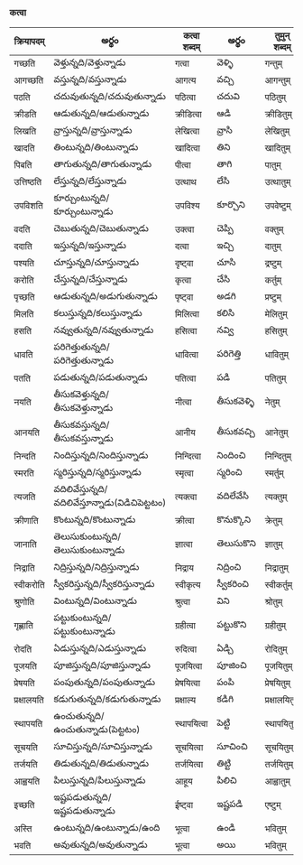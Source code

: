 ### कत्वा
 क्रियापदम् | అర్థం | कत्वा शब्दम्  | అర్థం | तुमुन् शब्दम् | అర్థం |
------------- | ------------- | ------------- | --------- |--------|-----------|
गच्छति | వెళ్తున్నది/వెళ్తున్నాడు | गत्वा | వెళ్ళి | गन्तुम् | వెళ్ళటానికి |
आगच्छति | వస్తున్నది/వస్తున్నాడు | आगत्य | వచ్చి | आगन्तुम् | రావటానికి |
पठति | చదువుతున్నది/చదువుతున్నాడు | पठित्वा | చదువి | पठितुम् | చదువటానికి |
क्रीडति | ఆడుతున్నది/ఆడుతున్నాడు | क्रीडित्वा | ఆడి | क्रीडितुम् | ఆడటానికి |
लिखति | వ్రాస్తున్నది/వ్రాస్తున్నాడు | लेखित्वा | వ్రాసి | लेखितुम् | రాయటానికి |
खादति | తింటున్నది/తింటున్నాడు | खादित्वा | తిని | खादितुम् | తినడానికి |
पिबति | తాగుతున్నది/తాగుతున్నాడు | पीत्वा | తాగి | पातुम् | తాగటానికి |
उत्तिष्ठति | లేస్తున్నది/లేస్తున్నాడు | उत्थाथ | లేసి | उत्थातुम् | లేవటానికి |
उपविशति | కూర్చుంటున్నది/కూర్చుంటున్నాడు | उपविश्य | కూర్చొని | उपवेष्टुम् | కూర్చోటానికి |
वदति  | చెబుతున్నది/చెబుతున్నాడు | उक्त्वा | చెప్పి | वक्तुम् | చెప్పటానికి |
ददाति | ఇస్తున్నది/ఇస్తున్నాడు | दत्वा | ఇచ్చి | दातुम् | ఇవ్వటానికి |
पश्यति | చూస్తున్నది/చూస్తున్నాడు | दृष्ट्वा | చూసి | द्रष्टुम् | చూడటానికి |
करोति | చేస్తున్నది/చేస్తున్నాడు | कृत्वा | చేసి | कर्तुम् | చయ్యటానికి |
पृच्छति | ఆడుతున్నది/అడుగుతున్నాడు | पृष्ट्वा | అడగి | प्रष्टुम् | అడగటానికి |
मिलति | కలుస్తున్నది/కలుస్తున్నాడు | मिलित्वा | కలిసి | मेलितुम् | కలవటానికి |
हसति | నవ్వుతున్నది/నవ్వుతున్నాడు | हसित्वा | నవ్వి | हसितुम् | నవ్వటానికి |
धावति | పరిగెత్తుతున్నది/పరిగెత్తుతున్నాడు | धावित्वा | పరిగెత్తి | धावितुम् | పరిగెత్తటానికి |
पतति | పడుతున్నది/పడుతున్నాడు| पतित्वा | పడి | पतितुम् | పడటానికి |
नयति | తీసుకవెళ్తున్నది/తీసుకవెళ్తున్నాడు | नीत्वा | తీసుకవెళ్ళి | नेतुम् | తీసుకవెళ్ళటానికి |
आनयति | తీసుకవస్తున్నది/తీసుకవస్తున్నాడు | आनीय | తీసుకవచ్చి | आनेतुम् | తీసుకరాటానికి |
निन्दति | నిందిస్తున్నది/నిందిస్తున్నాడు | निन्दित्वा | నిందించి | निन्दितुम् | నిందించటానికి |
स्मरति |  స్మరిస్తున్నది/స్మరిస్తున్నాడు | स्मृत्वा | స్మరించి | स्मर्तुम् | స్మరించటానికి |
त्यजति |  వదిలివేస్తున్నది/వదిలివేస్తూన్నాడు(విడిచిపెట్టటం) | त्यक्त्वा | వదిలేవేసి | त्यक्तुम् | వదిలేవేయటానికి |
क्रीणाति |  కొంటున్నది/కొంటున్నాడు | क्रीत्वा | కొనుక్కొని | क्रेतुम् | కొనుక్కోవటానికి |
जानाति | తెలుసుకుంటున్నది/తెలుసుకుంటున్నాడు | ज्ञात्वा | తెలుసుకొని | ज्ञातुम् | తెలుసుకోవటానికి |
निद्राति | నిద్రిస్తున్నది/నిద్రిస్తున్నాడు | निद्राय | నిద్రించి | निद्रातुम् | నిద్రించటానికి |
स्वीकरोति |  స్వీకరిస్తున్నది/స్వీకరిస్తున్నాడు | स्वीकृत्य | స్వీకరించి | स्वीकर्तुम् | స్వీకరించటానికి |
श्रुणोति |  వింటున్నది/వింటున్నాడు | श्रुत्वा | విని | श्रोतुम् | వినటానికి |
गृह्णाति | పట్టుకుంటున్నది/పట్టుకుంటున్నాడు | ग्रहीत्वा | పట్టుకొని | ग्रहीतुम् | పట్టుకోవటానికి |
रोदति | ఏడుస్తున్నది/ఎడుస్తున్నాడు | रुदित्वा | ఏడ్చి | रोदितुम् | ఏడవటానికి |
पूजयति | పూజిస్తున్నది/పూజిస్తున్నాడు | पूजयित्वा | పూజించి | पूजयितुम् | పూజించటానికి |
प्रेषयति |  పంపుతున్నది/పంపుతున్నాడు | प्रेषयित्वा | పంపి | प्रेषयितुम् | పంపటానికి |
प्रक्षालयति | కడుగుతున్నది/కడుగుతున్నాడు | प्रक्षाल्य | కడిగి | प्रक्षालयितुम् | కడుగటానికి |
स्थापयति | ఉంచుతున్నది/ఉంచుతున్నాడు(పెట్టటం) | स्थापयित्वा | పెట్టి | स्थापयितुम् | పెట్టటానికి |
सूचयति | సూచిస్తున్నది/సూచిస్తున్నాడు | सूचयित्वा | సూచించి | सूचयितुम् | సూచించటానికి |
तर्जयति  | తిడుతున్నది/తిడుతున్నాడు | तर्जयित्वा | తిట్టి | तर्जयितुम् | తిట్టడానికి |
आह्वयति | పిలుస్తున్నది/పిలుస్తున్నాడు | आहूय | పిలిచి | आह्वातुम् | పిలవటానికి |
इच्छति |  ఇష్టపడుతున్నది/ఇష్టపడుతున్నాడు | ईष्ट्वा | ఇష్టపడి | एष्टुम् | ఇష్టపడటానికి |
अस्ति | ఉంటున్నది/ఉంటున్నాడు/ఉంది | भूत्वा | ఉండి | भवितुम् | ఉండటానికి |
भवति | అవుతున్నది/అవుతున్నాడు | भूत्वा | అయి | भवितुम् | ఉండటానికి |
